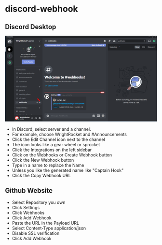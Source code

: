 # discord-webhook

## Discord Desktop
![Discord Channel Settings](/images/discord-webhook-1.PNG)
* In Discord, select server and a channel.
* For example, choose WrightRocket and #Announcements
* Click the Edit Channel icon next to the channel
* The icon looks like a gear wheel or sprocket
* Click the Integrations on the left sidebar
* Click on the Webhooks or Create Webhook button
* Click the New Webhook button
* Type in a name to replace the Name 
* Unless you like the generated name like "Captain Hook"
* Click the Copy Webhook URL

## Github Website
* Select Repository you own
* Click Settings 
* Click Webhooks
* Click Add Webhook
* Paste the URL in the Payload URL
* Select Content-Type application/json
* Disable SSL verification
* Click Add Webhook
